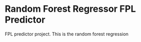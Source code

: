 # Random Forest Regressor FPL Predictor
 FPL predictor project. This is the random forest regression
